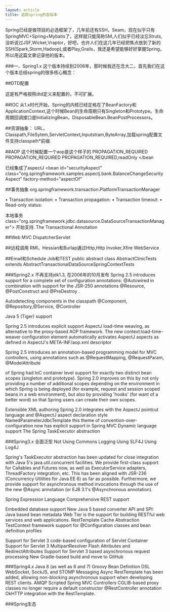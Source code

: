 ```yaml
---
layout: article
title: 追踪spring的各版本
---
```

Spring已经是做项目的必选框架了，几年前还有SSH，Seam，现在似乎只有SpringMVC+Spring+Mybatis了，这样就只能简称SM,人们似乎已经淡忘Struts,没听说过JSF,Wicket,Vraptor，好吧，也许人们在这几年已经把焦点放到了新的SSH(Spark,Storm,Hadoop),或者Play,Grails，我还是希望能够好好掌握Spring，所以用这篇文章记录他的版本。

###一、Spring1.x
这个版本持续到2006年，那时候我还在念大二，首先我们在这个版本总结spring的很多核心概念：

##DTD配置
<?xml version="1.0" encoding="UTF-8"?>
<!DOCTYPE beans PUBLIC "-//SPRING//DTD BEAN//EN" "http://www.springframework.org/dtd/spring-beans.dtd">
<beans>
</beans>
这是有严格按照dtd定义来配置的，不可扩展。

##IOC
从1.x时代开始，Spring的内核已经定格在了BeanFactory和ApplicationContext,这个时候Bean的生命周期只有Singleton和Prototype。生命周期回调接口是InitializingBean，DisposableBean.BeanPostProcessors。

##资源抽象：
URL，Classpath,FileSytem,ServletContext,Inputstram,ByteArray,加载spring配置文件支持classpath*前缀.

##AOP
这个时候配置一个aop是这个样子的
<bean id="petStore" class="org.springframework.transaction.interceptor.TransactionProxyFactoryBean">
<property name="transactionManager" ref="transactionManager"/>
<property name="target" ref="petStoreTarget"/>
<property name="transactionAttributes">
<props>
<prop key="insert*">PROPAGATION_REQUIRED</prop>
<prop key="update*">PROPAGATION_REQUIRED</prop>
<prop key="*">PROPAGATION_REQUIRED,readOnly</prop>
</props>
</property>
</bean

已经集成了aspectJ
<bean id="securityAspect"
class="org.springframework.samples.aspectj.bank.BalanceChangeSecurityAspect"
factory-method="aspectOf"
>
<property name="securityManager" ref="securityManager"/>
</bean>

##事务抽象
org.springframework.transaction.PlatformTransactionManager

• Transaction isolation:
• Transaction propagation:
• Transaction timeout:
• Read-only status:

本地事务class="org.springframework.jdbc.datasource.DataSourceTransactionManager">
开始支持. The Transactional Annotation

##Web MVC
DispatcherServlet


##远程调用
RMI，Hessian和Burlap通过Http,Http Invoker,Xfire WebService


##Email和Schedule Job和TEST
public abstract class AbstractClinicTests extends AbstractTransactionalDataSourceSpringContextTests

###Spring2.x
不再支持jdk1.3, 在2006年的10月发布
Spring 2.5 introduces support for a complete set of configuration annotations: @Autowired in combination with
support for the JSR-250 annotations @Resource, @PostConstruct and @PreDestroy .

Autodetecting components in the classpath @Component, @Repository,@Service, @Controller

Java 5 (Tiger) support

Spring 2.5 introduces explicit support AspectJ load-time weaving, as alternative to the proxy-based AOP
framework. The new context:load-time-weaver configuration element automatically activates AspectJ
aspects as defined in AspectJ's META-INF/aop.xml descriptor

Spring 2.5 introduces an annotation-based programming model for MVC controllers, using annotations such as
@RequestMapping, @RequestParam, @ModelAttribute

<?xml version="1.0" encoding="UTF-8"?>
<beans xmlns="http://www.springframework.org/schema/beans"
xmlns:xsi="http://www.w3.org/2001/XMLSchema-instance"
xsi:schemaLocation="
http://www.springframework.org/schema/beans http://www.springframework.org/schema/beans/spring-beans-2.0.xsd">
</beans>

of Spring had IoC container level support for exactly two distinct bean scopes (singleton and
prototype). Spring 2.0 improves on this by not only providing a number of additional scopes depending on the
environment in which Spring is being deployed (for example, request and session scoped beans in a web
environment), but also by providing 'hooks' (for want of a better word) so that Spring users can create their own
scopes.

Extensible XML authoring
Spring 2.0 integrates with the AspectJ
pointcut language and @AspectJ aspect declaration style
NamedParameterJdbcTemplate
this theme of convention-over-configuration now has explicit support in Spring MVC
Dynamic language support
The Spring TaskExecutor abstraction

###Spring3.x
全面泛型
Not Using Commons Logging
Using SLF4J
Using Log4J

Spring's TaskExecutor abstraction has been updated for close integration with Java 5's java.util.concurrent facilities. We provide first-class support for Callables and Futures now, as well as ExecutorService adapters, ThreadFactory integration, etc. This has been aligned with JSR-236 (Concurrency Utilities for Java EE 6) as far as possible. Furthermore, we provide support for asynchronous method invocations through the use of the new @Async annotation (or EJB 3.1's @Asynchronous annotation).

Spring Expression Language
Comprehensive REST support

Embedded database support
New Java 5 based converter API and SPI:
Java based bean metadata
Web Tier is the support for building RESTful web services and web applications.
RestTemplate
Cache Abstraction
TestContext framework support for @Configuration classes and bean definition profiles

Support for Servlet 3 code-based configuration of Servlet Container
Support for Servlet 3 MultipartResolver
Flash Attributes and RedirectAttributes
Support for Servlet 3 based asynchronous request processing
New Gradle-based build and move to GitHub

###Spring4.x
Java 8 (as well as 6 and 7)
Groovy Bean Definition DSL
WebSocket, SockJS, and STOMP Messaging
Async RestTemplate has been added, allowing non-blocking asynchronous support when developing REST clients.
AMQP
Scripted Spring MVC Controllers
CGLIB-based proxy classes no longer require a default constructor
@RestController annotation
OkHTTP integration with the RestTemplate.


###Spring生态
